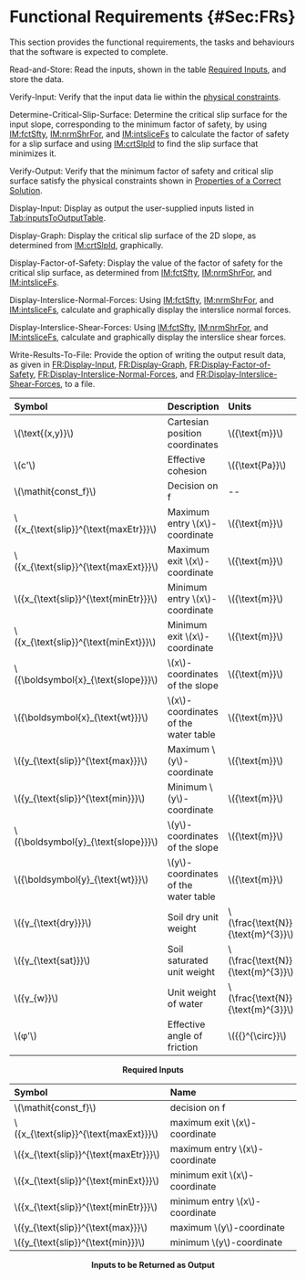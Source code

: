 # Functional Requirements {#Sec:FRs}

This section provides the functional requirements, the tasks and behaviours that the software is expected to complete.

<div id="readAndStore"></div>

Read-and-Store: Read the inputs, shown in the table [Required Inputs](./SecFRs.md#Table:ReqInputs), and store the data.

<div id="verifyInput"></div>

Verify-Input: Verify that the input data lie within the [physical constraints](./SecDataConstraints.md#Sec:DataConstraints).

<div id="determineCritSlip"></div>

Determine-Critical-Slip-Surface: Determine the critical slip surface for the input slope, corresponding to the minimum factor of safety, by using [IM:fctSfty](./SecIMs.md#IM:fctSfty), [IM:nrmShrFor](./SecIMs.md#IM:nrmShrFor), and [IM:intsliceFs](./SecIMs.md#IM:intsliceFs) to calculate the factor of safety for a slip surface and using [IM:crtSlpId](./SecIMs.md#IM:crtSlpId) to find the slip surface that minimizes it.

<div id="verifyOutput"></div>

Verify-Output: Verify that the minimum factor of safety and critical slip surface satisfy the physical constraints shown in [Properties of a Correct Solution](./SecCorSolProps.md#Sec:CorSolProps).

<div id="displayInput"></div>

Display-Input: Display as output the user-supplied inputs listed in [Tab:inputsToOutputTable](./SecFRs.md#Table:inputsToOutputTable).

<div id="displayGraph"></div>

Display-Graph: Display the critical slip surface of the 2D slope, as determined from [IM:crtSlpId](./SecIMs.md#IM:crtSlpId), graphically.

<div id="displayFS"></div>

Display-Factor-of-Safety: Display the value of the factor of safety for the critical slip surface, as determined from [IM:fctSfty](./SecIMs.md#IM:fctSfty), [IM:nrmShrFor](./SecIMs.md#IM:nrmShrFor), and [IM:intsliceFs](./SecIMs.md#IM:intsliceFs).

<div id="displayNormal"></div>

Display-Interslice-Normal-Forces: Using [IM:fctSfty](./SecIMs.md#IM:fctSfty), [IM:nrmShrFor](./SecIMs.md#IM:nrmShrFor), and [IM:intsliceFs](./SecIMs.md#IM:intsliceFs), calculate and graphically display the interslice normal forces.

<div id="displayShear"></div>

Display-Interslice-Shear-Forces: Using [IM:fctSfty](./SecIMs.md#IM:fctSfty), [IM:nrmShrFor](./SecIMs.md#IM:nrmShrFor), and [IM:intsliceFs](./SecIMs.md#IM:intsliceFs), calculate and graphically display the interslice shear forces.

<div id="writeToFile"></div>

Write-Results-To-File: Provide the option of writing the output result data, as given in [FR:Display-Input](./SecFRs.md#displayInput), [FR:Display-Graph](./SecFRs.md#displayGraph), [FR:Display-Factor-of-Safety](./SecFRs.md#displayFS), [FR:Display-Interslice-Normal-Forces](./SecFRs.md#displayNormal), and [FR:Display-Interslice-Shear-Forces](./SecFRs.md#displayShear), to a file.

<div id="Table:ReqInputs"></div>

|Symbol                                  |Description                           |Units                              |
|:---------------------------------------|:-------------------------------------|:----------------------------------|
|\\(\text{(x,y)}\\)                      |Cartesian position coordinates        |\\({\text{m}}\\)                   |
|\\(c'\\)                                |Effective cohesion                    |\\({\text{Pa}}\\)                  |
|\\(\mathit{const\_f}\\)                 |Decision on f                         |--                                 |
|\\({x\_{\text{slip}}^{\text{maxEtr}}}\\)|Maximum entry \\(x\\)-coordinate      |\\({\text{m}}\\)                   |
|\\({x\_{\text{slip}}^{\text{maxExt}}}\\)|Maximum exit \\(x\\)-coordinate       |\\({\text{m}}\\)                   |
|\\({x\_{\text{slip}}^{\text{minEtr}}}\\)|Minimum entry \\(x\\)-coordinate      |\\({\text{m}}\\)                   |
|\\({x\_{\text{slip}}^{\text{minExt}}}\\)|Minimum exit \\(x\\)-coordinate       |\\({\text{m}}\\)                   |
|\\({\boldsymbol{x}\_{\text{slope}}}\\)  |\\(x\\)-coordinates of the slope      |\\({\text{m}}\\)                   |
|\\({\boldsymbol{x}\_{\text{wt}}}\\)     |\\(x\\)-coordinates of the water table|\\({\text{m}}\\)                   |
|\\({y\_{\text{slip}}^{\text{max}}}\\)   |Maximum \\(y\\)-coordinate            |\\({\text{m}}\\)                   |
|\\({y\_{\text{slip}}^{\text{min}}}\\)   |Minimum \\(y\\)-coordinate            |\\({\text{m}}\\)                   |
|\\({\boldsymbol{y}\_{\text{slope}}}\\)  |\\(y\\)-coordinates of the slope      |\\({\text{m}}\\)                   |
|\\({\boldsymbol{y}\_{\text{wt}}}\\)     |\\(y\\)-coordinates of the water table|\\({\text{m}}\\)                   |
|\\({γ\_{\text{dry}}}\\)                 |Soil dry unit weight                  |\\(\frac{\text{N}}{\text{m}^{3}}\\)|
|\\({γ\_{\text{sat}}}\\)                 |Soil saturated unit weight            |\\(\frac{\text{N}}{\text{m}^{3}}\\)|
|\\({γ\_{w}}\\)                          |Unit weight of water                  |\\(\frac{\text{N}}{\text{m}^{3}}\\)|
|\\(φ'\\)                                |Effective angle of friction           |\\({{}^{\circ}}\\)                 |

**<p align="center">Required Inputs</p>**

<div id="Table:inputsToOutputTable"></div>

|Symbol                                  |Name                            |
|:---------------------------------------|:-------------------------------|
|\\(\mathit{const\_f}\\)                 |decision on f                   |
|\\({x\_{\text{slip}}^{\text{maxExt}}}\\)|maximum exit \\(x\\)-coordinate |
|\\({x\_{\text{slip}}^{\text{maxEtr}}}\\)|maximum entry \\(x\\)-coordinate|
|\\({x\_{\text{slip}}^{\text{minExt}}}\\)|minimum exit \\(x\\)-coordinate |
|\\({x\_{\text{slip}}^{\text{minEtr}}}\\)|minimum entry \\(x\\)-coordinate|
|\\({y\_{\text{slip}}^{\text{max}}}\\)   |maximum \\(y\\)-coordinate      |
|\\({y\_{\text{slip}}^{\text{min}}}\\)   |minimum \\(y\\)-coordinate      |

**<p align="center">Inputs to be Returned as Output</p>**
